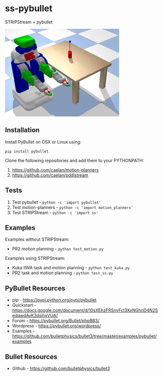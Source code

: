 # ss-pybullet
STRIPStream + pybullet

![Alt text](images/test.png?raw=true "Title")


## Installation
Install PyBullet on OSX or Linux using: 
```
pip install pybullet
```

Clone the following repositories and add them to your PYTHONPATH:
1) https://github.com/caelan/motion-planners
2) https://github.com/caelan/pddlstream

## Tests

1) Test pybullet - ```python -c 'import pybullet'```
2) Test motion-planners - ```python -c 'import motion_planners'```
3) Test STRIPStream - ```python -c 'import ss'```

## Examples

Examples without STRIPStream:
* PR2 motion planning - ```python test_motion.py```

Examples using STRIPStream:
* Kuka IIWA task and motion planning - ```python test_kuka.py```
* PR2 task and motion planning - ```python test_ss.py```

## PyBullet Resources
* pip - https://pypi.python.org/pypi/pybullet
* Quickstart - https://docs.google.com/document/d/10sXEhzFRSnvFcl3XxNGhnD4N2SedqwdAvK3dsihxVUA/
* Forum - https://pybullet.org/Bullet/phpBB3/
* Wordpress - https://pybullet.org/wordpress/
* Examples - https://github.com/bulletphysics/bullet3/tree/master/examples/pybullet/examples

## Bullet Resources
* Github - https://github.com/bulletphysics/bullet3
